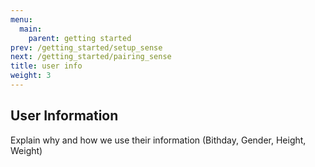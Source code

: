 ```yaml
---
menu:
  main:
    parent: getting started
prev: /getting_started/setup_sense
next: /getting_started/pairing_sense
title: user info
weight: 3
---
```


## User Information

Explain why and how we use their information (Bithday, Gender, Height, Weight)


